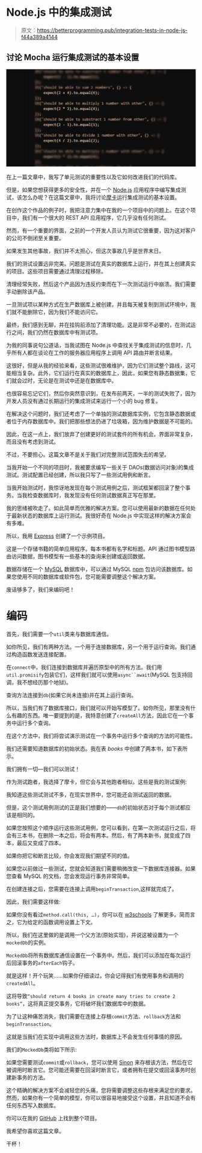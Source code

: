 # Node.js 中的集成测试

> 原文：<https://betterprogramming.pub/integration-tests-in-node-js-f44a389a4144>

## 讨论 Mocha 运行集成测试的基本设置

![](img/a58687f12bee288f723ccd6eca267ccf.png)

在上一篇文章中，我写了单元测试的重要性以及它如何改进我们的代码库。

但是，如果您想获得更多的安全性，并在一个 [Node.js](https://nodejs.org/) 应用程序中编写集成测试，该怎么办呢？在这篇文章中，我将讨论[摩卡](https://mochajs.org/)运行集成测试的基本设置。

在创作这个作品的例子时，我把注意力集中在我的一个项目中的问题上。在这个项目中，我们有一个很大的 REST API 应用程序，它几乎没有任何测试。

然而，有一个重要的界面，之前的一个开发人员认为测试它很重要，因为这对客户的公司不倒闭至关重要。

如果发生其他事故，我们并不太担心，但这次事故几乎是世界末日。

我们的测试设置远非完美。问题是测试在真实的数据库上运行，并在其上创建真实的项目。这些项目需要通过清理过程移除。

清理经常失败，然后这个产品因为违反约束而在下一次测试运行中崩溃。我们需要手动删除该产品。

一旦测试项以某种方式在生产数据库上被创建，并且每天被复制到测试环境中，我们就不能删除它，因为我们不能访问它。

最终，我们感到无聊，并在挂钩前添加了清理功能。这是非常不必要的，在测试运行之间，我们仍然在数据库中有测试项。

为我的同事说句公道话，当我试图在 Node.js 中查找关于集成测试的信息时，几乎所有人都在谈论在工作的服务器应用程序上调用 API 路由并断言结果。

这很好，但是从我的经验来看，这些测试很难维护，因为它们测试整个路线，这可能相当复杂。此外，它们运行在真实的数据库上，因此，如果您有静态数据集，它们就会过时，无论是在测试中还是在数据库中。

也很容易忘记它们，然后你突然意识到，在发布前两天，一半的测试失败了，因为开发人员没有通过长期运行的集成测试来运行一个小的 bug 修复。

在解决这个问题时，我们还考虑了一个单独的测试数据库实例，它包含静态数据或者位于内存数据库中。我们把那些想法扔进了垃圾箱，因为维护数据是不可能的。

因此，在这一点上，我们放弃了创建更好的测试套件的所有机会。界面非常复杂，而且没有考虑到测试。

不过，不要担心。这篇文章不是关于我们对完整测试范围失去的希望。

当我开始一个不同的项目时，我被要求编写一些关于 DAOs(数据访问对象)的集成测试。测试配置已经创建，所以我只写了一些测试用例和断言。

当我开始测试时，我惊讶地发现在每个测试用例之后，测试框架都回滚了整个事务。当我检查数据库时，我发现没有任何测试数据真正写在那里。

我的思绪被吹走了。如此简单而优雅的解决方案。您可以使用最新的数据在任何处于最新状态的数据库上运行测试。我很好奇在 Node.js 中实现这样的解决方案会有多难。

所以，我用 [Express](https://expressjs.com/) 创建了一个示例项目。

这是一个存储书籍的简单应用程序。每本书都有名字和标题。API 通过图书模型路由访问数据，图书模型有一些基本的查询来创建或返回数据。

数据存储在一个 [MySQL](https://www.mysql.com/) 数据库中，可以通过 MySQL [npm](https://www.npmjs.com/) 包访问该数据库。如果您使用不同的数据库或软件包，您可能需要调整这个解决方案。

废话够多了，我们来编码吧！

# 编码

首先，我们需要一个`util`类来与数据库通信。

如你所见，我们有两种方法。一个用于连接数据库，另一个用于运行查询。我们通过构造函数发送连接配置。

在`connect`中，我们连接到数据库并遍历原型中的所有方法。我们用`util.promisify`包装它们，这样我们就可以使用`async``await`(MySQL 包支持回调，我不想经历那个地狱)。

查询方法连接到`db`(如果它尚未连接)并在其上运行查询。

所以，当我们有了数据库接口，我们就可以开始写模型了。如你所见，那里没有什么有趣的东西。唯一要提到的是，我特意创建了`createAll`方法，因此它在一个事务中运行多个查询。

在这个方法中，我们将尝试演示测试在一个事务中运行多个查询的方法的可能性。

我们还需要知道数据库的初始状态。我在表 *books* 中创建了两本书，如下表所示。

我们拥有一切—我们可以测试！

作为测试跑者，我选择了摩卡，但它会与其他跑者相似。这些是我的测试案例:

我知道这些测试测试不多，在现实世界中，您可能还会测试返回的数据。

但是，这个测试用例测试的正是我们想要的——`db`的初始状态对于每个测试都应该是相同的。

如果您按照这个顺序运行这些测试用例，您可以看到，在第一次测试运行之后，将会有三本书，在删除一本之后，将会有两本。然后，有了两本新书，就变成了四本，最后又变成了四本。

如果你把它和断言比较，你会发现我们期望不同的值。

如果您以前做过一些测试，您就会知道我们需要稍微改变一下数据库连接器。如果您查看 MySQL 的文档，您会发现运行事务非常简单。

在创建连接之后，您需要在连接上调用`beginTransaction`,这样就完成了。

因此，我们需要这样做:

如果你没有看过`method.call(this, …)`，你可以在 [w3schools](https://www.w3schools.com/js/js_function_call.asp) 了解更多。简而言之，它为给定的函数调用设置上下文。

所以，我们在这里做的是调用一个父方法(原始实现)，并说这被设置为一个`mockedDb`的实例。

`MockedDb`将所有数据库通信设置在一个事务中。然后，我们可以添加在每次运行后回滚事务的`afterEach`钩子。

就是这样！开个玩笑……如果你仔细读过，你会记得我们有使用事务和调用的`createdAll`。

这将导致`“should return 4 books in create many tries to create 2 books”`，这将真正提交事务，它将破坏我们数据库中的数据。

为了让这种痛苦消失，我们需要在连接上存根`commit`方法、`rollback`方法和`beginTransaction`。

这就是当我们在实现中调用这些方法时，数据库上不会发生任何事情的原因。

我们的`MockedDb`类将如下所示:

如果您需要测试`commit`或`rollback`，您可以使用 [Sinon](https://sinonjs.org) 来存根该方法，然后在它被调用时断言它。您可能还需要在回滚时断言它，或者拥有在提交或回滚事务时创建新事务的方法。

这个精确的解决方案不会减轻您的头痛，您将需要调整这些存根来满足您的要求。然而，如果你有一个简单的模型，你可以很容易地接受这个设置，并且知道不会有任何东西写入数据库。

你可以在我的 [GitHub](https://github.com/rochus222/integration-tests-nodejs) 上找到整个项目。

我希望你喜欢这篇文章。

干杯！